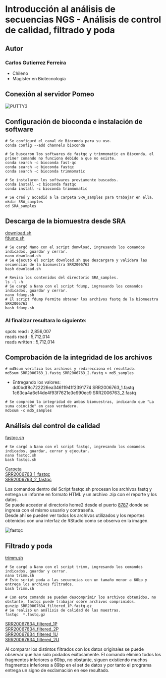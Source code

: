 # Introducción al análisis de secuencias NGS - Análisis de control de calidad, filtrado y poda  

## **Autor**
### Carlos Gutierrez Ferreira  
- Chileno
- Magíster en Biotecnología

## Conexión al servidor Pomeo

![PUTTY3](https://user-images.githubusercontent.com/80927233/119919416-67792b00-bf38-11eb-8e85-ffe2a8c69777.jpg)

## Configuración de bioconda e instalación de software

```
# Se configuró el canal de Bioconda para su uso.
conda config --add channels bioconda 

# Se buscaron los softwares de fastqc y trimmomatic en Bioconda, el primer comando no funciona debido a que no existe.
conda search -c bioconda fast-qc
conda search -c bioconda fastqc
conda search -c bioconda trimmomatic 

# Se instalaron los softwares previamente buscados.
conda install -c bioconda fastqc
conda install -c bioconda trimmomatic 

# Se creó y accedió a la carpeta SRA_samples para trabajar en ella.
mkdir SRA_samples
cd SRA_samples 
```

## Descarga de la biomuestra desde SRA
[download.sh](https://github.com/GenomicsEducation/CarlosGutierrez/blob/main/Analisis-secuencias-NGS/SCRIPT/download.sh)  
[fdump.sh](https://github.com/GenomicsEducation/CarlosGutierrez/blob/main/Analisis-secuencias-NGS/SCRIPT/fdump.sh)  

```
# Se cargó Nano con el script donwload, ingresando los comandos indicados, guardar y cerrar.
nano download.sh
# Se ejecutó el script download.sh que descargara y validara las secuencias de la biomuestra SRR2006763
bash download.sh 

# Revisa los contenidos del directorio SRA_samples.
ls -l -h 
# Se cargó a Nano con el script fdump, ingresando los comandos indicados, guardar y cerrar.
nano fdump.sh
# El script fdump Permite obtener los archivos fastq de la biomuestra SRR2006763
bash fdump.sh 
```

### Al finalizar resultara lo siguiente:  

spots read : 2,856,007  
reads read : 5,712,014  
reads written : 5,712,014  

## Comprobación de la integridad de los archivos

```
# md5sum verifica los archivos y redirecciona el resultado. 
md5sum SRR2006763_1.fastq SRR2006763_2.fastq > md5_samples
```

- Entregando los valores:  
dd0bdf8c722226ea34611941f2391774  SRR2006763_1.fastq  
1c63ca4a6e14de4f93f7621e3e990ec9  SRR2006763_2.fastq  

```
# Se comprobó la integridad de ambas biomuestras, indicando que "La suma coincide" en caso verdadero.
md5sum -c md5_samples 
```

## Análisis del control de calidad
[fastqc.sh](https://github.com/GenomicsEducation/CarlosGutierrez/blob/main/Analisis-secuencias-NGS/SCRIPT/fastqc.sh) 

```
# Se cargó a Nano con el script fastqc, ingresando los comandos indicados, guardar, cerrar y ejecutar. 
nano fastqc.sh
bash fastqc.sh
```

[Carpeta](https://github.com/GenomicsEducation/CarlosGutierrez/blob/main/Analisis-secuencias-NGS/FastQC/)  
[SRR2006763_1_fastqc](https://github.com/GenomicsEducation/CarlosGutierrez/blob/main/Analisis-secuencias-NGS/FastQC/SRR2006763_1_fastqc.html)  
[SRR2006763_2_fastqc](https://github.com/GenomicsEducation/CarlosGutierrez/blob/main/Analisis-secuencias-NGS/FastQC/SRR2006763_2_fastqc.html)  

Los comandos dentro del Script fastqc.sh procesan los archivos fastq y entrega un informe en formato HTML y un archivo .zip con el reporte y los datos.  
Se puede acceder al directorio home2 desde el puerto [8787](http://200.54.220.141:8787/) donde se ingresa con el mismo usuario y contraseña.  
Desde ahí se pueden ver todos los archivos utilizados y los reportes obtenidos con una interfaz de RStudio como se observa en la imagen.

![fastqc](https://user-images.githubusercontent.com/80927233/121597512-cf3a7600-ca0e-11eb-8c0f-803c4dab20d1.png)

## Filtrado y poda
[trimm.sh](https://github.com/GenomicsEducation/CarlosGutierrez/blob/main/Analisis-secuencias-NGS/SCRIPT/trimm.sh) 

```
# Se cargó a Nano con el script trimm, ingresando los comandos indicados, guardar y cerrar.
nano trimm.sh
# Este script poda a las secuencias con un tamaño menor a 60bp y entrega los archivos filtrados.
bash trimm.sh 

# Con este comando se pueden descomprimir los archivos obtenidos, no obstante, fastqc puede trabajar sobre archivos comprimidos.
gunzip SRR20067634_filtered_1P.fastq.gz 
# Se realizó un análisis de calidad de las muestras.
fastqc  *.fastq.gz 
```

[SRR20067634_filtered_1P](https://github.com/GenomicsEducation/CarlosGutierrez/blob/main/Analisis-secuencias-NGS/FastQC/SRR20067634_filtered_1P_fastqc.html)  
[SRR20067634_filtered_2P](https://github.com/GenomicsEducation/CarlosGutierrez/blob/main/Analisis-secuencias-NGS/FastQC/SRR20067634_filtered_2P_fastqc.html)  
[SRR20067634_filtered_1U](https://github.com/GenomicsEducation/CarlosGutierrez/blob/main/Analisis-secuencias-NGS/FastQC/SRR20067634_filtered_1U_fastqc.html)  
[SRR20067634_filtered_2U](https://github.com/GenomicsEducation/CarlosGutierrez/blob/main/Analisis-secuencias-NGS/FastQC/SRR20067634_filtered_2U_fastqc.html)  

Al comparar los distintos filtrados con los datos originales se puede observar que han sido podados exitosamente.
El comando eliminó todos los fragmentos inferiores a 60bp, no obstante, siguen existiendo muchos fragmentos inferiores a 89bp en el set de datos y por tanto el programa entrega un signo de exclamación en ese resultado. 

